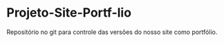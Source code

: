 # Projeto-Site-Portf-lio
Repositório no git para controle das versões do nosso site como portfólio.
